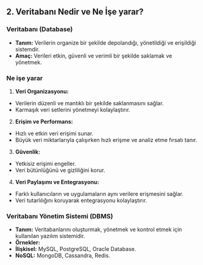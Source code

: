 ## 2. Veritabanı Nedir ve Ne İşe yarar?
### Veritabanı (Database)
- **Tanım:** Verilerin organize bir şekilde depolandığı, yönetildiği ve erişildiği sistemdir.
- **Amaç:** Verileri etkin, güvenli ve verimli bir şekilde saklamak ve yönetmek.
### Ne işe yarar
1. **Veri Organizasyonu:**
- Verilerin düzenli ve mantıklı bir şekilde saklanmasını sağlar.
- Karmaşık veri setlerini yönetmeyi kolaylaştırır.

2. **Erişim ve Performans:**
- Hızlı ve etkin veri erişimi sunar.
- Büyük veri miktarlarıyla çalışırken hızlı erişme ve analiz etme fırsatı tanır.

3. **Güvenlik:**
- Yetkisiz erişimi engeller.
- Veri bütünlüğünü ve gizliliğini korur.

4. **Veri Paylaşımı ve Entegrasyonu:**
- Farklı kullanıcıların ve uygulamaların aynı verilere erişmesini sağlar.
- Veri tutarlılığını koruyarak entegrasyonu kolaylaştırır.
### Veritabanı Yönetim Sistemi (DBMS)
- **Tanım:** Veritabanlarını oluşturmak, yönetmek ve kontrol etmek için kullanılan yazılım sistemidir.
- **Örnekler:**
- **İlişkisel:** MySQL, PostgreSQL, Oracle Database.
- **NoSQL:** MongoDB, Cassandra, Redis.